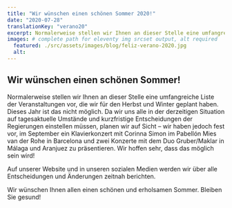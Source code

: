 ```yaml
---
title: "Wir wünschen einen schönen Sommer 2020!"
date: "2020-07-28"
translationKey: "verano20"
excerpt: Normalerweise stellen wir Ihnen an dieser Stelle eine umfangreiche Liste der Veranstaltungen vor, die wir für den Herbst und Winter geplant haben.
images: # complete path for eleventy img srcset output, alt required
  featured: ./src/assets/images/blog/feliz-verano-2020.jpg
  alt:
---
```


## Wir wünschen einen schönen Sommer!

Normalerweise stellen wir Ihnen an dieser Stelle eine umfangreiche Liste der Veranstaltungen vor, die wir für den Herbst und Winter geplant haben. Dieses Jahr ist das nicht möglich. Da wir uns alle in der derzeitigen Situation auf tagesaktuelle Umstände und kurzfristige Entscheidungen der Regierungen einstellen müssen, planen wir auf Sicht – wir haben jedoch fest vor, im September ein Klavierkonzert mit Corinna Simon im Pabellón Mies van der Rohe in Barcelona und zwei Konzerte mit dem Duo Gruber/Maklar in Málaga und Aranjuez zu präsentieren.
Wir hoffen sehr, dass das möglich sein wird!

Auf unserer Website und in unseren sozialen Medien werden wir über alle Entscheidungen und Änderungen zeitnah berichten.

Wir wünschen Ihnen allen einen schönen und erholsamen Sommer. Bleiben Sie gesund!
